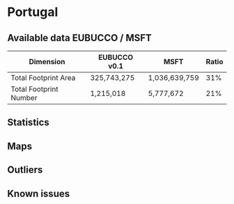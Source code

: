 
# Portugal
## Available data EUBUCCO / MSFT

| Dimension    | EUBUCCO v0.1 | MSFT | Ratio |
| -------- | ------- | ------- | ------- |
|Total Footprint Area|325,743,275|1,036,639,759|31%|
|Total Footprint Number|1,215,018|5,777,672|21%|


## Statistics
## Maps
## Outliers
## Known issues
